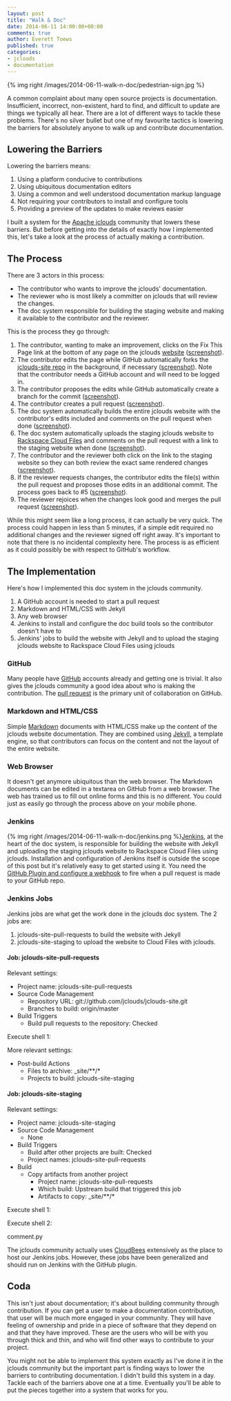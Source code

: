 ```yaml
---
layout: post
title: "Walk & Doc"
date: 2014-06-11 14:00:00+00:00
comments: true
author: Everett Toews
published: true
categories:
- jclouds
- documentation
---
```

{% img right /images/2014-06-11-walk-n-doc/pedestrian-sign.jpg %} 
 
A common complaint about many open source projects is documentation. Insufficient, incorrect, non-existent, hard to find, and difficult to update are things we typically all hear. There are a lot of different ways to tackle these problems. There's no silver bullet but one of my favourite tactics is lowering the barriers for absolutely anyone to walk up and contribute documentation.

<!-- more -->

## Lowering the Barriers

Lowering the barriers means:

1. Using a platform conducive to contributions
1. Using ubiquitous documentation editors
1. Using a common and well understood documentation markup language
1. Not requiring your contributors to install and configure tools
1. Providing a preview of the updates to make reviews easier

I built a system for the [Apache jclouds](http://jclouds.apache.org/) community that lowers these barriers. But before getting into the details of exactly how I implemented this, let's take a look at the process of actually making a contribution.

## The Process

There are 3 actors in this process:

* The contributor who wants to improve the jclouds' documentation.
* The reviewer who is most likely a committer on jclouds that will review the changes.
* The doc system responsible for building the staging website and making it available to the contributor and the reviewer.

This is the process they go through:

1. The contributor, wanting to make an improvement, clicks on the Fix This Page link at the bottom of any page on the jclouds [website](http://jclouds.apache.org/) ([screenshot](/images/2014-06-11-walk-n-doc/walk-n-doc-01.png)).
1. The contributor edits the page while GitHub automatically forks the [jclouds-site repo](https://github.com/jclouds/jclouds-site/) in the background, if necessary ([screenshot](/images/2014-06-11-walk-n-doc/walk-n-doc-02.png)). Note that the contributor needs a GitHub account and will need to be logged in.
1. The contributor proposes the edits while GitHub automatically create a branch for the commit ([screenshot](/images/2014-06-11-walk-n-doc/walk-n-doc-03.png)).
1. The contributor creates a pull request ([screenshot](/images/2014-06-11-walk-n-doc/walk-n-doc-04.png)).
1. The doc system automatically builds the entire jclouds website with the contributor's edits included and comments on the pull request when done ([screenshot](/images/2014-06-11-walk-n-doc/walk-n-doc-05.png)).
1. The doc system automatically uploads the staging jclouds website to [Rackspace Cloud Files](http://jclouds.apache.org/guides/rackspace/#files) and comments on the pull request with a link to the staging website when done ([screenshot](/images/2014-06-11-walk-n-doc/walk-n-doc-06.png)).
1. The contributor and the reviewer both click on the link to the staging website so they can both review the exact same rendered changes ([screenshot](/images/2014-06-11-walk-n-doc/walk-n-doc-07.png)).
1. If the reviewer requests changes, the contributor edits the file(s) within the pull request and proposes those edits in an additional commit. The process goes back to #5 ([screenshot](/images/2014-06-11-walk-n-doc/walk-n-doc-08.png)).
1. The reviewer rejoices when the changes look good and merges the pull request ([screenshot](/images/2014-06-11-walk-n-doc/walk-n-doc-09.png)).

While this might seem like a long process, it can actually be very quick. The process could happen in less than 5 minutes, if a simple edit required no additional changes and the reviewer signed off right away. It's important to note that there is no incidental complexity here. The process is as efficient as it could possibly be with respect to GitHub's workflow.

## The Implementation

Here's how I implemented this doc system in the jclouds community.

1. A GitHub account is needed to start a pull request
1. Markdown and HTML/CSS with Jekyll
1. Any web browser
1. Jenkins to install and configure the doc build tools so the contributor doesn't have to
1. Jenkins' jobs to build the website with Jekyll and to upload the staging jclouds website to Rackspace Cloud Files using jclouds

### GitHub

Many people have [GitHub](https://github.com/) accounts already and getting one is trivial. It also gives the jclouds community a good idea about who is making the contribution. The [pull request](https://help.github.com/articles/using-pull-requests) is the primary unit of collaboration on GitHub.

### Markdown and HTML/CSS

Simple [Markdown](http://daringfireball.net/projects/markdown/) documents with HTML/CSS make up the content of the jclouds website documentation. They are combined using [Jekyll](http://jekyllrb.com/), a template engine, so that contributors can focus on the content and not the layout of the entire website.

### Web Browser

It doesn't get anymore ubiquitous than the web browser. The Markdown documents can be edited in a textarea on GitHub from a web browser. The web has trained us to fill out online forms and this is no different. You could just as easily go through the process above on your mobile phone.

### Jenkins

{% img right /images/2014-06-11-walk-n-doc/jenkins.png %}[Jenkins](http://jenkins-ci.org/), at the heart of the doc system, is responsible for building the website with Jekyll and uploading the staging jclouds website to Rackspace Cloud Files using jclouds. Installation and configuration of Jenkins itself is outside the scope of this post but it's relatively easy to get started using it. You need the [GitHub Plugin and configure a webhook](http://blog.cloudbees.com/2012/01/better-integration-between-jenkins-and.html) to fire when a pull request is made to your GitHub repo.

### Jenkins Jobs

Jenkins jobs are what get the work done in the jclouds doc system. The 2 jobs are:

1. jclouds-site-pull-requests to build the website with Jekyll
1. jclouds-site-staging to upload the website to Cloud Files with jclouds.

#### Job: jclouds-site-pull-requests

Relevant settings:

* Project name: jclouds-site-pull-requests
* Source Code Management
  * Repository URL: git://github.com/jclouds/jclouds-site.git
  * Branches to build: origin/master
* Build Triggers
  * Build pull requests to the repository: Checked

Execute shell 1:

<script src="https://gist.github.com/everett-toews/e2061a056b31b1bc5a2c.js"></script>

More relevant settings:

* Post-build Actions
  * Files to archive: _site/**/*
  * Projects to build: jclouds-site-staging

#### Job: jclouds-site-staging

Relevant settings:

* Project name: jclouds-site-staging
* Source Code Management
  * None
* Build Triggers
  * Build after other projects are built: Checked
  * Project names: jclouds-site-pull-requests
* Build
  * Copy artifacts from another project
    * Project name: jclouds-site-pull-requests
    * Which build: Upstream build that triggered this job
    * Artifacts to copy: _site/**/*

Execute shell 1:

<script src="https://gist.github.com/everett-toews/034473bad5ad6cd5cad2.js"></script>

Execute shell 2:

<script src="https://gist.github.com/everett-toews/9dd74e0f655e6b567253.js"></script>

comment.py

<script src="https://gist.github.com/everett-toews/4e7295ecfd33ac14d92e.js"></script>

The jclouds community actually uses [CloudBees](http://www.cloudbees.com/) extensively as the place to host our Jenkins jobs. However, these jobs have been generalized and should run on Jenkins with the GitHub plugin.

## Coda

This isn't just about documentation; it's about building community through contribution. If you can get a user to make a documentation contribution, that user will be much more engaged in your community. They will have feeling of ownership and pride in a piece of software that they depend on and that they have improved. These are the users who will be with you through thick and thin, and who will find other ways to contribute to your project.

You might not be able to implement this system exactly as I've done it in the jclouds community but the important part is finding ways to lower the barriers to contributing documentation. I didn't build this system in a day. Tackle each of the barriers above one at a time. Eventually you'll be able to put the pieces together into a system that works for you.
